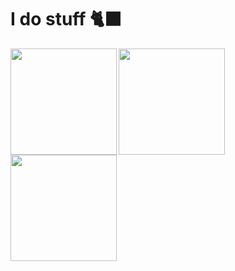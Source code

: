 # I do stuff 🐈‍⬛

<img align="left" height="170" src="https://media.discordapp.net/attachments/1168648440834703411/1271997551691825333/CarrdieQNA.gif?ex=66b95f88&is=66b80e08&hm=b36b85d236b60833fd949efdb9bf4aba3d558b5f9766b450b0b29ee86a1a6805&=&width=350&height=350"/>
<img align="left" height="170" src="https://github.com/user-attachments/assets/eefa5197-8d7b-4459-8871-a3bfce8a0115">
<img align="left" height="170" src="https://github.com/user-attachments/assets/f0c66850-551d-4bad-ae39-5c67eaae326b">

